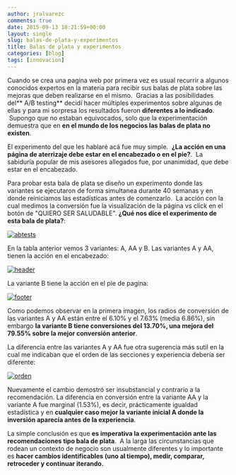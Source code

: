 ```yaml
---
author: jralvarezc
comments: true
date: 2015-09-13 18:21:59+00:00
layout: single
slug: balas-de-plata-y-experimentos
title: Balas de plata y experimentos
categories: [blog]
tags: [innovacion]
---
```


Cuando se crea una pagina web por primera vez es usual recurrir a algunos
conocidos expertos en la materia para recibir sus balas de plata sobre las
mejoras que deben realizarse en el mismo.  Gracias a las posibilidades del** A/B
testing** decidí hacer múltiples experimentos sobre algunas de ellas y para mi
sorpresa los resultados fueron **diferentes a lo indicado**.  Supongo que no
estaban equivocados, solo que la experimentación demuestra que en **en el mundo
de los negocios las balas de plata no existen**.

El experimento del que les hablaré acá fue muy simple.  **¿La acción en una
página de aterrizaje debe estar en el encabezado o en el pie?**.  La sabiduría
popular de mis asesores allegados fue, por unanimidad, que debe estar en el
encabezado.

Para probar esta bala de plata se diseño un experimento donde las variantes se
ejecutaron de forma simultanea durante 40 semanas y en donde reiniciamos las
estadísticas antes de comenzarlo.  La acción con la cual medimos la conversión
fue la visualización de la página vs click en el botón de "QUIERO SER
SALUDABLE". **¿Qué nos dice el experimento de esta bala de plata?**:

[![abtests](https://koherente.files.wordpress.com/2015/09/abtests.png?w=660)](https://koherente.files.wordpress.com/2015/09/abtests.png)

En la tabla anterior vemos 3 variantes: A, AA y B. Las variantes A y AA, tienen
la acción en el encabezado:

[![header](https://koherente.files.wordpress.com/2015/09/header.png?w=660)](https://koherente.files.wordpress.com/2015/09/header.png)

La variante B tiene la acción en el pie de pagina:

[![footer](https://koherente.files.wordpress.com/2015/09/footer.png?w=660)](https://koherente.files.wordpress.com/2015/09/footer.png)

Como podemos observar en la primera imagen, los radios de conversión de las
variantes A y AA están entre el 6.10% y el 7.63% (media 6.86%), sin embargo **la
variante B tiene conversiones del 13.70%, una mejora del 79.55% sobre la mejor
conversión anterior**.

La diferencia entre las variantes A y AA fue otra sugerencia más sutil en la
cual me indicaban que el orden de las secciones y experiencia debería ser
diferente:

[![orden](https://koherente.files.wordpress.com/2015/09/orden.png?w=660)](https://koherente.files.wordpress.com/2015/09/orden.png)

Nuevamente el cambio demostró ser insubstancial y contrarío a la
recomendación. La diferencia en conversión entre la variante AA y la variante A
fue marginal (1.53%), es decir, prácticamente igualdad estadística y en
**cualquier caso mejor la variante inicial A donde la inversión aparecía antes
de la experiencia**.

La simple conclusión es que **es imperativa la experimentación ante las
recomendaciones tipo bala de plata**.  A la larga las circunstancias que rodean
un contexto de negocio son usualmente diferentes y lo importante es **hacer
cambios identificables (uno al tiempo), medir, comparar, retroceder y continuar
iterando.**
